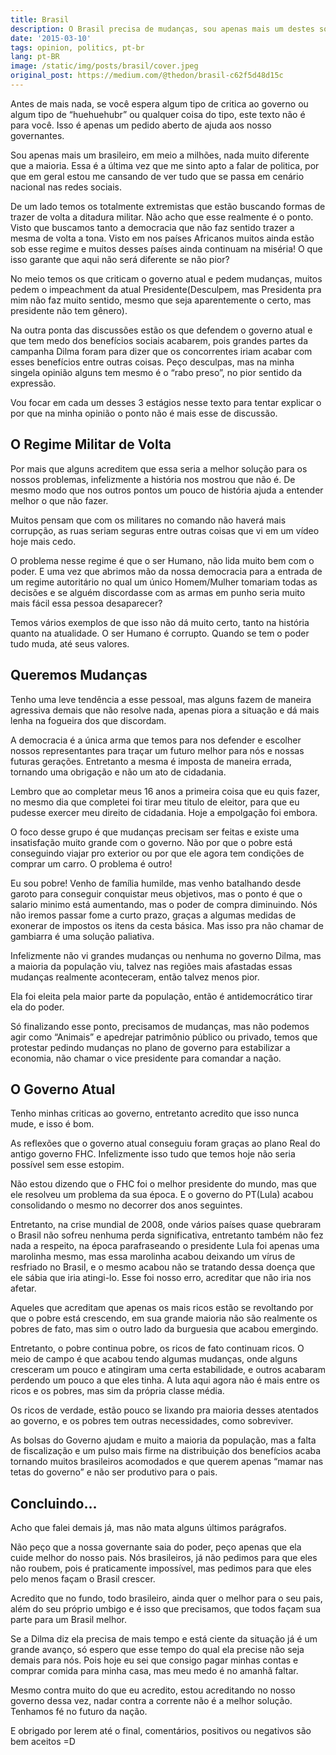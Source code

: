 ```yaml
---
title: Brasil
description: O Brasil precisa de mudanças, sou apenas mais um destes sonhadores que acreditam no Brasil e desejam um futuro melhor, com isso gostaria de compartilhar a minha opinião sobre o momento em que o pais vive
date: '2015-03-10'
tags: opinion, politics, pt-br
lang: pt-BR
image: /static/img/posts/brasil/cover.jpeg
original_post: https://medium.com/@thedon/brasil-c62f5d48d15c
---
```


Antes de mais nada, se você espera algum tipo de critica ao governo ou algum tipo de “huehuehubr” ou qualquer coisa do tipo, este texto não é para você. Isso é apenas um pedido aberto de ajuda aos nosso governantes.

Sou apenas mais um brasileiro, em meio a milhões, nada muito diferente que a maioria. Essa é a última vez que me sinto apto a falar de politica, por que em geral estou me cansando de ver tudo que se passa em cenário nacional nas redes sociais.

De um lado temos os totalmente extremistas que estão buscando formas de trazer de volta a ditadura militar. Não acho que esse realmente é o ponto. Visto que buscamos tanto a democracia que não faz sentido trazer a mesma de volta a tona. Visto em nos países Africanos muitos ainda estão sob esse regime e muitos desses países ainda continuam na miséria! O que isso garante que aqui não será diferente se não pior?

No meio temos os que criticam o governo atual e pedem mudanças, muitos pedem o impeachment da atual Presidente(Desculpem, mas Presidenta pra mim não faz muito sentido, mesmo que seja aparentemente o certo, mas presidente não tem gênero).

Na outra ponta das discussões estão os que defendem o governo atual e que tem medo dos benefícios sociais acabarem, pois grandes partes da campanha Dilma foram para dizer que os concorrentes iriam acabar com esses benefícios entre outras coisas. Peço desculpas, mas na minha singela opinião alguns tem mesmo é o “rabo preso”, no pior sentido da expressão.

Vou focar em cada um desses 3 estágios nesse texto para tentar explicar o por que na minha opinião o ponto não é mais esse de discussão.

## O Regime Militar de Volta

Por mais que alguns acreditem que essa seria a melhor solução para os nossos problemas, infelizmente a história nos mostrou que não é. De mesmo modo que nos outros pontos um pouco de história ajuda a entender melhor o que não fazer.

Muitos pensam que com os militares no comando não haverá mais corrupção, as ruas seriam seguras entre outras coisas que vi em um vídeo hoje mais cedo.

O problema nesse regime é que o ser Humano, não lida muito bem com o poder. E uma vez que abrimos mão da nossa democracia para a entrada de um regime autoritário no qual um único Homem/Mulher tomariam todas as decisões e se alguém discordasse com as armas em punho seria muito mais fácil essa pessoa desaparecer?

Temos vários exemplos de que isso não dá muito certo, tanto na história quanto na atualidade. O ser Humano é corrupto. Quando se tem o poder tudo muda, até seus valores.

## Queremos Mudanças

Tenho uma leve tendência a esse pessoal, mas alguns fazem de maneira agressiva demais que não resolve nada, apenas piora a situação e dá mais lenha na fogueira dos que discordam.

A democracia é a única arma que temos para nos defender e escolher nossos representantes para traçar um futuro melhor para nós e nossas futuras gerações. Entretanto a mesma é imposta de maneira errada, tornando uma obrigação e não um ato de cidadania.

Lembro que ao completar meus 16 anos a primeira coisa que eu quis fazer, no mesmo dia que completei foi tirar meu titulo de eleitor, para que eu pudesse exercer meu direito de cidadania. Hoje a empolgação foi embora.

O foco desse grupo é que mudanças precisam ser feitas e existe uma insatisfação muito grande com o governo. Não por que o pobre está conseguindo viajar pro exterior ou por que ele agora tem condições de comprar um carro. O problema é outro!

Eu sou pobre! Venho de família humilde, mas venho batalhando desde garoto para conseguir conquistar meus objetivos, mas o ponto é que o salario minimo está aumentando, mas o poder de compra diminuindo. Nós não iremos passar fome a curto prazo, graças a algumas medidas de exonerar de impostos os itens da cesta básica. Mas isso pra não chamar de gambiarra é uma solução paliativa.

Infelizmente não vi grandes mudanças ou nenhuma no governo Dilma, mas a maioria da população viu, talvez nas regiões mais afastadas essas mudanças realmente aconteceram, então talvez menos pior.

Ela foi eleita pela maior parte da população, então é antidemocrático tirar ela do poder.

Só finalizando esse ponto, precisamos de mudanças, mas não podemos agir como “Animais” e apedrejar patrimônio público ou privado, temos que protestar pedindo mudanças no plano de governo para estabilizar a economia, não chamar o vice presidente para comandar a nação.

## O Governo Atual

Tenho minhas criticas ao governo, entretanto acredito que isso nunca mude, e isso é bom.

As reflexões que o governo atual conseguiu foram graças ao plano Real do antigo governo FHC. Infelizmente isso tudo que temos hoje não seria possível sem esse estopim.

Não estou dizendo que o FHC foi o melhor presidente do mundo, mas que ele resolveu um problema da sua época. E o governo do PT(Lula) acabou consolidando o mesmo no decorrer dos anos seguintes.

Entretanto, na crise mundial de 2008, onde vários países quase quebraram o Brasil não sofreu nenhuma perda significativa, entretanto também não fez nada a respeito, na época parafraseando o presidente Lula foi apenas uma marolinha mesmo, mas essa marolinha acabou deixando um vírus de resfriado no Brasil, e o mesmo acabou não se tratando dessa doença que ele sábia que iria atingi-lo. Esse foi nosso erro, acreditar que não iria nos afetar.

Aqueles que acreditam que apenas os mais ricos estão se revoltando por que o pobre está crescendo, em sua grande maioria não são realmente os pobres de fato, mas sim o outro lado da burguesia que acabou emergindo.

Entretanto, o pobre continua pobre, os ricos de fato continuam ricos. O meio de campo é que acabou tendo algumas mudanças, onde alguns cresceram um pouco e atingiram uma certa estabilidade, e outros acabaram perdendo um pouco a que eles tinha. A luta aqui agora não é mais entre os ricos e os pobres, mas sim da própria classe média.

Os ricos de verdade, estão pouco se lixando pra maioria desses atentados ao governo, e os pobres tem outras necessidades, como sobreviver.

As bolsas do Governo ajudam e muito a maioria da população, mas a falta de fiscalização e um pulso mais firme na distribuição dos benefícios acaba tornando muitos brasileiros acomodados e que querem apenas “mamar nas tetas do governo” e não ser produtivo para o pais.

## Concluindo…

Acho que falei demais já, mas não mata alguns últimos parágrafos.

Não peço que a nossa governante saia do poder, peço apenas que ela cuide melhor do nosso pais. Nós brasileiros, já não pedimos para que eles não roubem, pois é praticamente impossível, mas pedimos para que eles pelo menos façam o Brasil crescer.

Acredito que no fundo, todo brasileiro, ainda quer o melhor para o seu pais, além do seu próprio umbigo e é isso que precisamos, que todos façam sua parte para um Brasil melhor.

Se a Dilma diz ela precisa de mais tempo e está ciente da situação já é um grande avanço, só espero que esse tempo do qual ela precise não seja demais para nós. Pois hoje eu sei que consigo pagar minhas contas e comprar comida para minha casa, mas meu medo é no amanhã faltar.

Mesmo contra muito do que eu acredito, estou acreditando no nosso governo dessa vez, nadar contra a corrente não é a melhor solução. Tenhamos fé no futuro da nação.

E obrigado por lerem até o final, comentários, positivos ou negativos são bem aceitos =D
